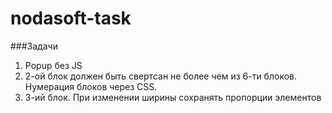 # nodasoft-task

###Задачи

1. Popup без JS
2. 2-ой блок должен быть свертсан не более чем из 6-ти блоков. Нумерация блоков через CSS.
3. 3-ий блок. При изменении ширины сохранять пропорции элементов
